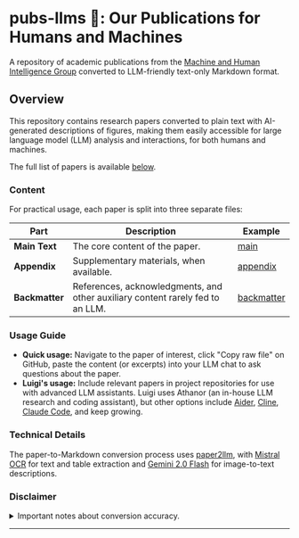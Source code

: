 # pubs-llms 📄: Our Publications for Humans and Machines

A repository of academic publications from the [Machine and Human Intelligence Group](https://www.helsinki.fi/en/researchgroups/machine-and-human-intelligence) converted to LLM-friendly text-only Markdown format.

## Overview

This repository contains research papers converted to plain text with AI-generated descriptions of figures, making them easily accessible for large language model (LLM) analysis and interactions, for both humans and machines.

The full list of papers is available [below](#Publications).

### Content

For practical usage, each paper is split into three separate files:

| **Part**       | **Description**                                                                | **Example**                                                                                                  |
| -------------- | ------------------------------------------------------------------------------ | ------------------------------------------------------------------------------------------------------------ |
| **Main Text**  | The core content of the paper.                                                 | [main](https://github.com/acerbilab/pubs-llms/blob/main/publications/chang2025amortized_main.md)             |
| **Appendix**   | Supplementary materials, when available.                                       | [appendix](https://github.com/acerbilab/pubs-llms/blob/main/publications/chang2025amortized_appendix.md)     |
| **Backmatter** | References, acknowledgments, and other auxiliary content rarely fed to an LLM. | [backmatter](https://github.com/acerbilab/pubs-llms/blob/main/publications/chang2025amortized_backmatter.md) |

### Usage Guide

- **Quick usage:** Navigate to the paper of interest, click "Copy raw file" on GitHub, paste the content (or excerpts) into your LLM chat to ask questions about the paper.
- **Luigi's usage:** Include relevant papers in project repositories for use with advanced LLM assistants. Luigi uses Athanor (an in-house LLM research and coding assistant), but other options include [Aider](https://aider.chat/), [Cline](https://cline.bot/), [Claude Code](https://docs.anthropic.com/en/docs/agents-and-tools/claude-code/overview), and keep growing.

### Technical Details

The paper-to-Markdown conversion process uses [paper2llm](https://lacerbi.github.io/paper2llm/), with [Mistral OCR](https://mistral.ai/news/mistral-ocr) for text and table extraction and [Gemini 2.0 Flash](https://deepmind.google/technologies/gemini/flash/) for image-to-text descriptions.

### Disclaimer

<details>
<summary>Important notes about conversion accuracy.</summary>

- Papers have been converted automatically with minimal human intervention.
- OCR models have now become extremely robust, and vision models show practical utility in image understanding, but occasional inaccuracies may occur.
- **Errors** may take the form of missing sentences near non-standard page formatting, typos in equations or tables, or image descriptions missing or misrepresenting parts of the figure.
- Please **report such mistakes** by raising a [GitHub issue](https://github.com/acerbilab/pubs-llms/issues).

For non-critical applications, we consider that the benefit of having LLM-friendly access to research papers outweigh the potential inaccuracies, which generally do not affect the gist of the paper. As usual, double-check key assumptions and results.
</details>

---
